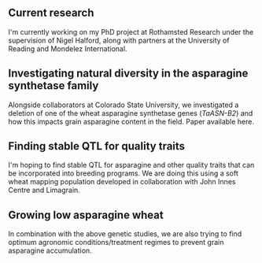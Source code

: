 ## Current research

I'm currently working on my PhD project at Rothamsted Research under the supervision of Nigel Halford, along with partners at the University of Reading and Mondelez International.

## Investigating natural diversity in the asparagine synthetase family

Alongside collaborators at Colorado State University, we investigated a deletion of one of the wheat asparagine synthetase genes (*TaASN-B2*) and how this impacts grain asparagine content in the field. Paper available here.

## Finding stable QTL for quality traits

I'm hoping to find stable QTL for asparagine and other quality traits that can be incorporated into breeding programs. We are doing this using a soft wheat mapping population developed in collaboration with John Innes Centre and Limagrain.

## Growing low asparagine wheat

In combination with the above genetic studies, we are also trying to find optimum agronomic conditions/treatment regimes to prevent grain asparagine accumulation.
